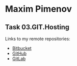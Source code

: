  # Maxim Pimenov
 ## Task 03.GIT.Hosting
 
 Links to my remote repositories:
 - [Bitbucket](https://bitbucket.org/mnpimenov/it-academy/)
 - [GitHub](https://github.com/mnpimenov/it-academy)
 - [GitLab](https://gitlab.com/mnpimenov/it-academy)
 